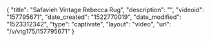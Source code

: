 {
    "title": "Safavieh Vintage Rebecca Rug",
    "description": "",
    "videoid": "157795671",
    "date_created": "1522770019",
    "date_modified": "1523312342",
    "type": "captivate",
    "layout": "video",
    "url": "\/v\/vtg175\/157795671"
}